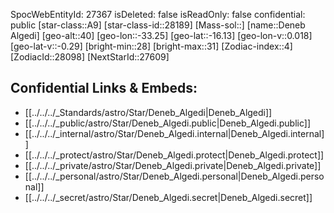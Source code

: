 ﻿---
location: [-16.13,33.25,40]
type: Star
tags:
- astro/Star

---
SpocWebEntityId: 27367
isDeleted: false
isReadOnly: false
confidential: public
[star-class::A9]
[star-class-id::28189]
[Mass-sol::]
[name::Deneb Algedi]
[geo-alt::40]
[geo-lon::-33.25]
[geo-lat::-16.13]
[geo-lon-v::0.018]
[geo-lat-v::-0.29]
[bright-min::28]
[bright-max::31]
[Zodiac-index::4]
[ZodiacId::28098]
[NextStarId::27609]



## Confidential Links & Embeds: 
- [[../../../_Standards/astro/Star/Deneb_Algedi|Deneb_Algedi]] 
- [[../../../_public/astro/Star/Deneb_Algedi.public|Deneb_Algedi.public]] 
- [[../../../_internal/astro/Star/Deneb_Algedi.internal|Deneb_Algedi.internal]] 
- [[../../../_protect/astro/Star/Deneb_Algedi.protect|Deneb_Algedi.protect]] 
- [[../../../_private/astro/Star/Deneb_Algedi.private|Deneb_Algedi.private]] 
- [[../../../_personal/astro/Star/Deneb_Algedi.personal|Deneb_Algedi.personal]] 
- [[../../../_secret/astro/Star/Deneb_Algedi.secret|Deneb_Algedi.secret]]

